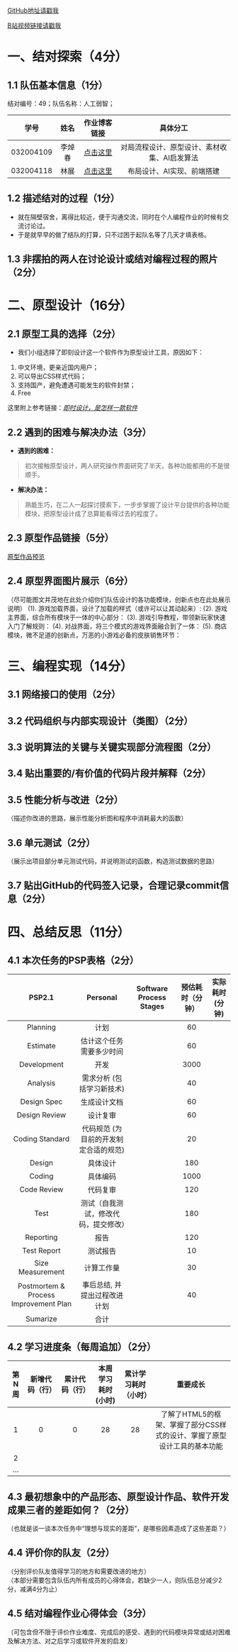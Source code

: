 [GitHub地址请戳我](https://github.com/JacarandaStu/cuple-project.git)

[B站视频链接请戳我](https://bilbil.com/……)

# 一、结对探索（4分）

## 1.1 队伍基本信息（1分）

 结对编号：49；队伍名称：人工弱智；

| 学号      	| 姓名 	| 作业博客链接		| 具体分工		|
| --------- |:-----:|:-----------------:|:-------------:|
| 032004109 | 李焯春	| [点击这里](https://github.com/JacarandaStu/cuple-project.git) |对局流程设计、原型设计、素材收集、AI启发算法 |
| 032004118 | 林展	|[点击这里](https://github.com/JacarandaStu/cuple-project.git)|布局设计、AI实现、前端搭建|

## 1.2 描述结对的过程（1分）
- 就在隔壁宿舍，离得比较近，便于沟通交流，同时在个人编程作业的时候有交流讨论过。
- 于是就早早的做了结队的打算，只不过困于起队名等了几天才填表格。

## 1.3 非摆拍的两人在讨论设计或结对编程过程的照片（2分）

# 二、原型设计（16分）

## 2.1 原型工具的选择（2分）
- 我们小组选择了即刻设计这一个软件作为原型设计工具，原因如下：
1. 中文环境，更亲近国内用户；
2. 可以导出CSS样式代码；
3. 支持国产，避免遭遇可能发生的软件封禁；
4. Free

这里附上参考链接：*[即时设计，是怎样一款软件](https://zhuanlan.zhihu.com/p/486195949)*

## 2.2 遇到的困难与解决办法（3分）

- **遇到的困难：**
> 初次接触原型设计，两人研究操作界面研究了半天，各种功能都用的不是很顺手。
- **解决办法：**
> 熟能生巧，在二人一起探讨摸索下，一步步掌握了设计平台提供的各种功能模块，把原型设计成了总算能看得过去的程度了。

## 2.3 原型作品链接（5分）

 [原型作品预览](https://js.design/f/98OcGd)

## 2.4 原型界面图片展示（6分）

 （尽可能图文并茂地在此处介绍你们队伍设计的各功能模块，创新点也在此处展示说明）
(1). 游戏加载界面，设计了加载的样式（或许可以让其动起来）:
(2). 游戏主界面，综合所有模块于一体的中心部分：
(3). 游戏引导教程，带领新玩家快速入门了解规则：
(4). 对战界面，将三个模式的游戏界面融合到了一体：
(5). 商店模块，微不足道的创新点，万恶的小游戏必备的皮肤销售环节：

# 三、编程实现（14分）

## 3.1 网络接口的使用（2分）

## 3.2 代码组织与内部实现设计（类图）（2分）

## 3.3 说明算法的关键与关键实现部分流程图（2分）

## 3.4 贴出重要的/有价值的代码片段并解释（2分）

## 3.5 性能分析与改进（2分）

 （描述你改进的思路，展示性能分析图和程序中消耗最大的函数）

## 3.6 单元测试（2分）

 （展示出项目部分单元测试代码，并说明测试的函数，构造测试数据的思路）

## 3.7 贴出GitHub的代码签入记录，合理记录commit信息（2分）

# 四、总结反思（11分）

## 4.1 本次任务的PSP表格（2分）

| PSP2.1 	| Personal | Software Process Stages | 预估耗时（分钟）	| 实际耗时(分钟)	|
|:---------:|:--------:|:-----------------------:|:----------------:|:-------------:|
| Planning	| 计划	| 	| 60	|	|
| Estimate	| 估计这个任务需要多少时间	|	 | 60	|	|	
| Development	| 开发	|	|	3000 |	|
| Analysis	| 需求分析 (包括学习新技术)	|	| 40	|	|
| Design Spec	| 生成设计文档	|	|	60 |	|
| Design Review	| 设计复审	|	|	60 |	|
| Coding Standard	| 代码规范 (为目前的开发制定合适的规范)		|	| 20	|	|
| Design	| 具体设计	|	|	180 |	|
| Coding	| 具体编码	|	|	1000 |	|
| Code Review	| 代码复审	|	| 120	|	|
| Test	| 测试（自我测试，修改代码，提交修改）	|	|	180 |	|
| Reporting	| 报告	|	|	120 |	|
| Test Report	| 测试报告	|	|	10 |	|
| Size Measurement	| 计算工作量		|	| 30	|	|
| Postmortem & Process Improvement Plan	| 事后总结, 并提出过程改进计划		|	| 40	|	|
| Sumarize	| 合计	|	|	|	|
## 4.2 学习进度条（每周追加）（2分）

| 第N周	| 新增代码（行）	| 累计代码（行）	| 本周学习耗时(小时)	| 累计学习耗时（小时）	| 重要成长	|
|:-----:|:-------------:|:-------------:|:-----------------:|:---------------------:|:---------:|
| 1	| 0	|	0 | 28	| 28	|	 了解了HTML5的框架、掌握了部分CSS样式的设计、掌握了原型设计工具的基本功能  |
| 2	|	|	|	|	|	|
| …	|	|	|	|	|	|
## 4.3 最初想象中的产品形态、原型设计作品、软件开发成果三者的差距如何？（2分）

（也就是谈一谈本次任务中“理想与现实的差距”，是哪些因素造成了这些差距？）

## 4.4 评价你的队友（2分）

（分别评价队友值得学习的地方和需要改进的地方）<br>
（本部分需要包含队伍内所有成员的心得体会，若缺少一人，则队伍总分减少2分，减满4分为止）

## 4.5 结对编程作业心得体会（3分）

（可包含但不限于评价作业难度、完成后的感受、遇到的代码模块异常或结对困难及解决方法、对之后学习或软件开发的启发）
